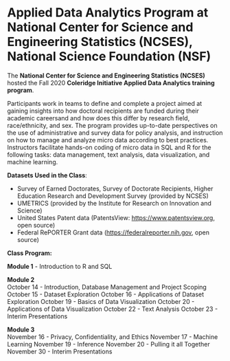 # Applied Data Analytics Program at National Center for Science and Engineering Statistics (NCSES), National Science Foundation (NSF)

The **National Center for Science and Engineering Statistics (NCSES)** hosted the Fall 2020 **Coleridge Initiative Applied Data Analytics training program**. 

Participants work in teams to define and complete a project aimed at gaining insights into how doctoral recipients are funded during their academic careersand and how does this differ by research field, race/ethnicity, and sex. The program provides up-to-date perspectives on the use of administrative and survey data for policy analysis, and instruction on how to manage and analyze micro data according to best practices. Instructors facilitate hands-on coding of micro data in SQL and R for the following tasks: data management, text analysis, data visualization, and machine learning. 

**Datasets Used in the Class**:

- Survey of Earned Doctorates, Survey of Doctorate Recipients, Higher Education Research and Development Survey (provided by NCSES)
- UMETRICS (provided by the Institute for Research on Innovation and Science)
- United States Patent data (PatentsView: https://www.patentsview.org, open source)
- Federal RePORTER Grant data (https://federalreporter.nih.gov, open source)

**Class Program:** <br>

**Module 1** - Introduction to R and SQL

**Module 2** <br>
October 14 - Introduction, Database Management and Project Scoping 
October 15 - Dataset Exploration 
October 16 - Applications of Dataset Exploration
October 19 - Basics of Data Visualization 
October 20 - Applications of Data Visualization
October 22 - Text Analysis 
October 23 - Interim Presentations

**Module 3** <br>
November 16 - Privacy, Confidentiality, and Ethics 
November 17 - Machine Learning 
November 19 - Inference 
November 20 - Pulling it all Together
November 30 - Interim Presentations
